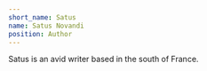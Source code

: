 ```yaml
---
short_name: Satus
name: Satus Novandi
position: Author
---
```

Satus is an avid writer based in the south of France.